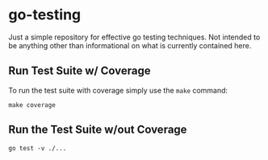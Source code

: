 # go-testing
Just a simple repository for effective go testing techniques. Not intended to be anything other than informational on what is currently contained here. 


## Run Test Suite w/ Coverage
To run the test suite with coverage simply use the `make` command:

```shell
make coverage
```

## Run the Test Suite w/out Coverage
```shell
go test -v ./...
```


